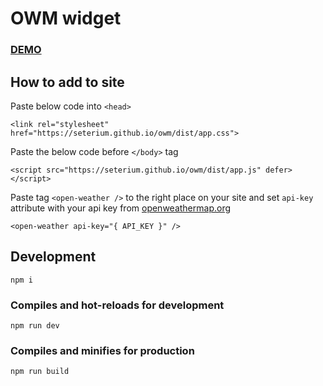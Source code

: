 # OWM widget

### [DEMO](https://seterium.github.io/owm/)

## How to add to site

Paste below code into `<head>`
```
<link rel="stylesheet" href="https://seterium.github.io/owm/dist/app.css">
```

Paste the below code before `</body>` tag
```
<script src="https://seterium.github.io/owm/dist/app.js" defer></script>
```

Paste tag `<open-weather />` to the right place on your site and set `api-key` attribute with your api key from [openweathermap.org](https://home.openweathermap.org/api_keys)
```
<open-weather api-key="{ API_KEY }" />
```

## Development
```
npm i
```

### Compiles and hot-reloads for development
```
npm run dev
```

### Compiles and minifies for production
```
npm run build
```